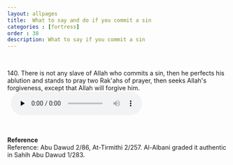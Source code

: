 ```yaml
---
layout: allpages
title:  What to say and do if you commit a sin
categories : [fortress]
order : 38
description: What to say if you commit a sin
---
```

&nbsp;
<div class="extra">140. There is not any slave of Allah who commits a sin, then he perfects his ablution and stands to pray two Rak'ahs of prayer, then seeks Allah's forgiveness, except that Allah will forgive him.</div>
&nbsp;


<audio controls  preload="none">
  <source src="{{ site.baseurl }}/audio/fortress/140.mp3" type="audio/mpeg">
Your browser does not support the audio element.
</audio>


&nbsp;
<div class="duaextra" tabindex="0">
<div><strong>Reference</strong></div>
<div class="extra">Reference: Abu Dawud 2/86, At-Tirmithi 2/257. Al-Albani graded it authentic in Sahih Abu Dawud 1/283.</div>
</div>